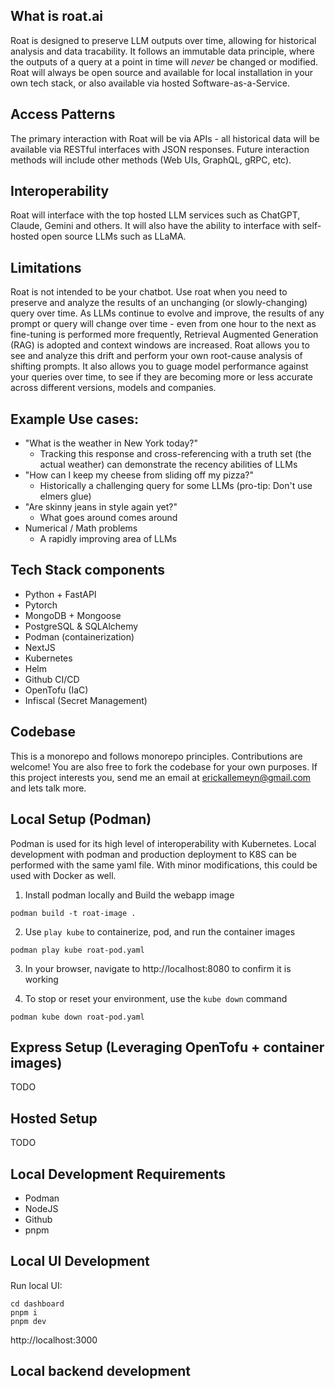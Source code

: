 ## What is roat.ai
Roat is designed to preserve LLM outputs over time, allowing for historical analysis and data tracability. It follows an immutable data principle, where the outputs of a query at a point in time will *never* be changed or modified. Roat will always be open source and available for local installation in your own tech stack, or also available via hosted Software-as-a-Service.

## Access Patterns
The primary interaction with Roat will be via APIs - all historical data will be available via RESTful interfaces with JSON responses. Future interaction methods will include other methods (Web UIs, GraphQL, gRPC, etc). 

## Interoperability
Roat will interface with the top hosted LLM services such as ChatGPT, Claude, Gemini and others. It will also have the ability to interface with self-hosted open source LLMs such as LLaMA.

## Limitations
Roat is not intended to be your chatbot. Use roat when you need to preserve and analyze the results of an unchanging (or slowly-changing) query over time. As LLMs continue to evolve and improve, the results of any prompt or query will change over time - even from one hour to the next as fine-tuning is performed more frequently, Retrieval Augmented Generation (RAG) is adopted and context windows are increased. Roat allows you to see and analyze this drift and perform your own root-cause analysis of shifting prompts. It also allows you to guage model performance against your queries over time, to see if they are becoming more or less accurate across different versions, models and companies. 

## Example Use cases:
- "What is the weather in New York today?"
    * Tracking this response and cross-referencing with a truth set (the actual weather) can demonstrate the recency abilities of LLMs
- "How can I keep my cheese from sliding off my pizza?"
    * Historically a challenging query for some LLMs (pro-tip: Don't use elmers glue)
- "Are skinny jeans in style again yet?"
    * What goes around comes around
- Numerical / Math problems
    * A rapidly improving area of LLMs

## Tech Stack components
- Python + FastAPI
- Pytorch
- MongoDB + Mongoose
- PostgreSQL & SQLAlchemy
- Podman (containerization)
- NextJS
- Kubernetes
- Helm
- Github CI/CD
- OpenTofu (IaC)
- Infiscal (Secret Management)

## Codebase
This is a monorepo and follows monorepo principles. 
Contributions are welcome! You are also free to fork the codebase for your own purposes. If this project interests you, send me an email at erickallemeyn@gmail.com and lets talk more.

## Local Setup (Podman)
Podman is used for its high level of interoperability with Kubernetes. Local development with podman and production deployment to K8S can be performed with the same yaml file. With minor modifications, this could be used with Docker as well.

1. Install podman locally and Build the webapp image
```
podman build -t roat-image .
```

2. Use `play kube` to containerize, pod, and run the container images
```
podman play kube roat-pod.yaml
```

3. In your browser, navigate to http://localhost:8080 to confirm it is working

4. To stop or reset your environment, use the `kube down` command
```
podman kube down roat-pod.yaml
```

## Express Setup (Leveraging OpenTofu + container images)
 TODO

## Hosted Setup
 TODO
 
## Local Development Requirements
- Podman
- NodeJS
- Github
- pnpm
 

## Local UI Development 
Run local UI: 
```
cd dashboard
pnpm i
pnpm dev
```
http://localhost:3000

## Local backend development



